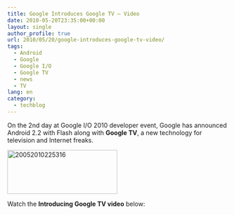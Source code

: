 ```yaml
---
title: Google Introduces Google TV – Video
date: 2010-05-20T23:35:00+00:00
layout: single
author_profile: true
url: 2010/05/20/google-introduces-google-tv-video/
tags:
  - Android
  - Google
  - Google I/O
  - Google TV
  - news
  - TV
lang: en
category: 
  - techblog
---
```

On the 2nd day at Google I/O 2010 developer event, Google has announced Android 2.2 with Flash along with **Google TV**, a new technology for television and Internet freaks.

[<img title="20052010225316" border="0" alt="20052010225316" src="http://lh6.ggpht.com/_vaUVXcmC3OI/S_XAThdefMI/AAAAAAAACRM/b4H0rG9Tgmc/20052010225316_thumb%5B2%5D.jpg?imgmax=800" width="250" height="100" />](http://lh4.ggpht.com/_vaUVXcmC3OI/S_XARsQYsyI/AAAAAAAACRI/R4HMFq1a02o/s1600-h/20052010225316%5B4%5D.jpg) 

Watch the **Introducing Google TV video** below: